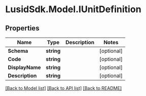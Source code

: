 # LusidSdk.Model.IUnitDefinition
## Properties

Name | Type | Description | Notes
------------ | ------------- | ------------- | -------------
**Schema** | **string** |  | [optional] 
**Code** | **string** |  | [optional] 
**DisplayName** | **string** |  | [optional] 
**Description** | **string** |  | [optional] 

[[Back to Model list]](../README.md#documentation-for-models) [[Back to API list]](../README.md#documentation-for-api-endpoints) [[Back to README]](../README.md)

